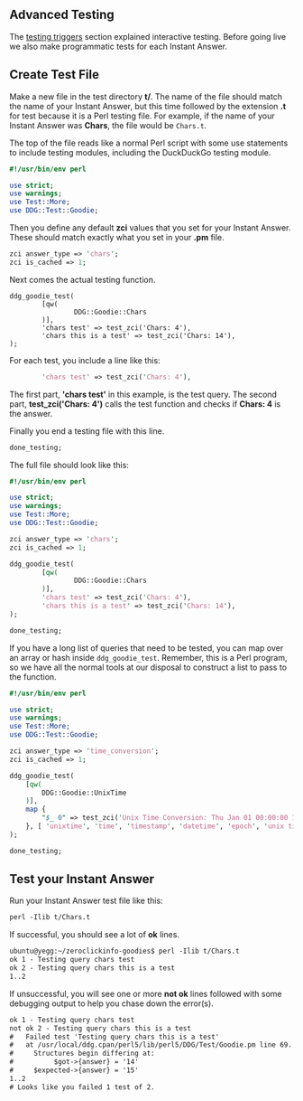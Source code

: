 ## Advanced Testing

The [testing triggers](testing.md#testing-triggers) section explained interactive testing. Before going live we also make programmatic tests for each Instant Answer.

## Create Test File

Make a new file in the test directory **t/**. The name of the file should match the name of your Instant Answer, but this time followed by the extension **.t** for test because it is a Perl testing file. 
For example, if the name of your Instant Answer was **Chars**, the file would be `Chars.t`.

The top of the file reads like a normal Perl script with some use statements to include testing modules, including the DuckDuckGo testing module.
<!-- /summary -->

```perl
#!/usr/bin/env perl

use strict;
use warnings;
use Test::More;
use DDG::Test::Goodie;
```

Then you define any default **zci** values that you set for your Instant Answer. These should match exactly what you set in your **.pm** file.

```perl
zci answer_type => 'chars';
zci is_cached => 1;
```

Next comes the actual testing function.

```
ddg_goodie_test(
        [qw(
                DDG::Goodie::Chars
        )],
        'chars test' => test_zci('Chars: 4'),
        'chars this is a test' => test_zci('Chars: 14'),
);
```

For each test, you include a line like this:

```perl
        'chars test' => test_zci('Chars: 4'),
```

The first part, **'chars test'** in this example, is the test query. The second part, **test_zci('Chars: 4')** calls the test function and checks if **Chars: 4** is the answer.

Finally you end a testing file with this line.

```perl
done_testing;
```

The full file should look like this:

```perl
#!/usr/bin/env perl

use strict;
use warnings;
use Test::More;
use DDG::Test::Goodie;

zci answer_type => 'chars';
zci is_cached => 1;

ddg_goodie_test(
        [qw(
                DDG::Goodie::Chars
        )],
        'chars test' => test_zci('Chars: 4'),
        'chars this is a test' => test_zci('Chars: 14'),
);

done_testing;
```

If you have a long list of queries that need to be tested, you can map over an array or hash inside `ddg_goodie_test`. Remember, this is a Perl program, so we have all the normal tools at our disposal to construct a list to pass to the function.

```perl
#!/usr/bin/env perl

use strict;
use warnings;
use Test::More;
use DDG::Test::Goodie;

zci answer_type => 'time_conversion';
zci is_cached => 1;

ddg_goodie_test(
    [qw(
        DDG::Goodie::UnixTime
    )],
    map {
        "$_ 0" => test_zci('Unix Time Conversion: Thu Jan 01 00:00:00 1970 +0000'),
    }, [ 'unixtime', 'time', 'timestamp', 'datetime', 'epoch', 'unix time', 'unix epoch' ]
);

done_testing;
```

## Test your Instant Answer

Run your Instant Answer test file like this:

```txt
perl -Ilib t/Chars.t
```

<!-- /summary -->

If successful, you should see a lot of **ok** lines.

```txt
ubuntu@yegg:~/zeroclickinfo-goodies$ perl -Ilib t/Chars.t
ok 1 - Testing query chars test
ok 2 - Testing query chars this is a test
1..2
```

If unsuccessful, you will see one or more **not ok** lines followed with some debugging output to help you chase down the error(s).

```txt
ok 1 - Testing query chars test
not ok 2 - Testing query chars this is a test
#   Failed test 'Testing query chars this is a test'
#   at /usr/local/ddg.cpan/perl5/lib/perl5/DDG/Test/Goodie.pm line 69.
#     Structures begin differing at:
#          $got->{answer} = '14'
#     $expected->{answer} = '15'
1..2
# Looks like you failed 1 test of 2.
```
